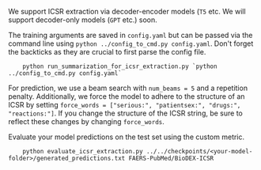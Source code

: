 We support ICSR extraction via decoder-encoder models (`T5` etc.
We will support decoder-only models (`GPT` etc.) soon.

The training arguments are saved in `config.yaml` but can be passed via the command line using `python ../config_to_cmd.py config.yaml`.
Don't forget the backticks as they are crucial to first parse the config file.
        
        python run_summarization_for_icsr_extraction.py `python ../config_to_cmd.py config.yaml`

For prediction, we use a beam search with `num_beams = 5` and a repetition penalty. Additionally, we force the model to adhere to the structure of an ICSR by setting `force_words = ["serious:", "patientsex:", "drugs:", "reactions:"]`. If you change the structure of the ICSR string, be sure to reflect these changes by changing `force_words`.

Evaluate your model predictions on the test set using the custom metric.

        python evaluate_icsr_extraction.py ../../checkpoints/<your-model-folder>/generated_predictions.txt FAERS-PubMed/BioDEX-ICSR